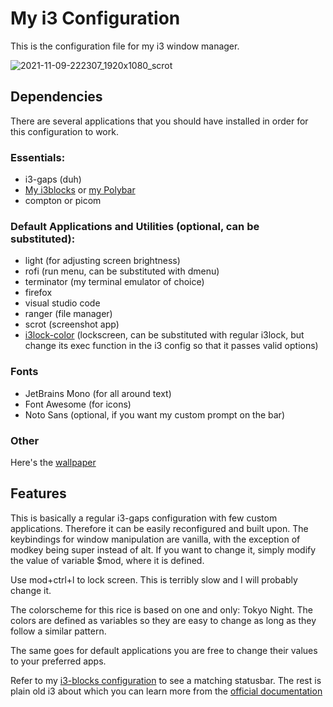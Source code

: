 # My i3 Configuration
This is the configuration file for my i3 window manager.

![2021-11-09-222307_1920x1080_scrot](https://user-images.githubusercontent.com/82287873/141136285-623f9a1a-5732-42ad-848e-e92c5474a1d6.png)

## Dependencies
There are several applications that you should have installed in order for this
configuration to work.

### Essentials:
* i3-gaps (duh)
* [My i3blocks](https://github.com/CondensedMilk7/i3blocks) 
or [my Polybar](https://github.com/CondensedMilk7/polybar)
* compton or picom

### Default Applications and Utilities (optional, can be substituted):
* light (for adjusting screen brightness)
* rofi (run menu, can be substituted with dmenu)
* terminator (my terminal emulator of choice)
* firefox
* visual studio code
* ranger (file manager)
* scrot (screenshot app)
* [i3lock-color](https://github.com/Raymo111/i3lock-color)
(lockscreen, can be substituted with regular i3lock, but change its
exec function in the i3 config so that it passes valid options)


### Fonts
* JetBrains Mono (for all around text)
* Font Awesome (for icons)
* Noto Sans (optional, if you want my custom prompt on the bar)

### Other
Here's the [wallpaper](https://unsplash.com/photos/oCZHIa1D4EU)

## Features
This is basically a regular i3-gaps configuration with few custom applications.
Therefore it can be easily reconfigured and built upon. The keybindings for window
manipulation are vanilla, with the exception of modkey being super instead of alt.
If you want to change it, simply modify the value of variable $mod, where it is defined.

Use mod+ctrl+l to lock screen. This is terribly slow and I will probably change it.

The colorscheme for this rice is based on one and only: Tokyo Night. The colors are 
defined as variables so they are easy to change as long as they follow a similar pattern.

The same goes for default applications you are free to change their values to your
preferred apps.

Refer to my [i3-blocks configuration](https://github.com/CondensedMilk7/i3blocks) 
to see a matching statusbar. The rest is plain old
i3 about which you can learn more from the 
[official documentation](https://i3wm.org/docs/)
